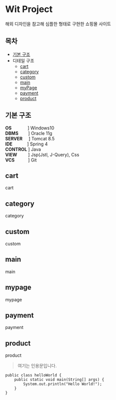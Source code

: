 # Wit Project
해외 디자인을 참고해 심플한 형태로 구현한 쇼핑몰 사이트


## 목차
- [기본 구조](#기본-구조)
- 디테일 구조
  - [cart](#cart)
  - [category](#category)
  - [custom](#custom)
  - [main](#main)
  - [myPage](#mypage)
  - [payment](#payment)
  - [product](#product)


## 기본 구조
**OS** &nbsp; &nbsp; &nbsp; &nbsp; &nbsp; &nbsp; ] Windows10<br>
**DBMS** &nbsp; &nbsp; &nbsp;&nbsp; ] Oracle 11g<br>
**SERVER** &nbsp; &nbsp; ] Tomcat 8.5<br>
**IDE** &nbsp; &nbsp; &nbsp; &nbsp; &nbsp;&nbsp; ] Spring 4<br>
**CONTROL** ] Java<br>
**VIEW** &nbsp; &nbsp; &nbsp; &nbsp; ] Jsp(Jstl, J-Query), Css<br>
**VCS** &nbsp; &nbsp; &nbsp; &nbsp; &nbsp; ] Git<br>

## cart
cart

## category
category

## custom
custom

## main
main

## mypage
mypage

## payment
payment

## product
product

> 여기는 인용문입니다.
```
public class helloWorld {
	public static void main(String[] args) {
		System.out.println("Hello World!");
	} 
}
```
